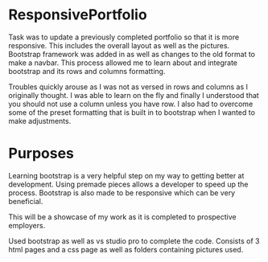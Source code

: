 # ResponsivePortfolio

Task was to update a previously completed portfolio so that it is more responsive. This includes the overall layout as well as the pictures. Bootstrap framework was added in as well as changes to the old format to make a navbar. This process allowed me to learn about and integrate bootstrap and its rows and columns formatting. 

 Troubles quickly arouse as I was not as versed in rows and columns as I originally thought. I was able to learn on the fly and finally I understood that you should not use a column unless you have row. I also had to overcome some of the preset formatting that is built in to bootstrap when I wanted to make adjustments.
 
 # Purposes

 Learning bootstrap is a very helpful step on my way to getting better at development. Using premade pieces allows a developer to speed up the process. Bootstrap is also made to be responsive which can be very beneficial.

This will be a showcase of my work as it is completed to prospective employers.


Used bootstrap as well as vs studio pro to complete the code.
Consists of 3 html pages and a css page as well as folders containing pictures used. 
